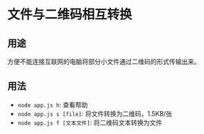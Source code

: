# 文件与二维码相互转换

## 用途

方便不能连接互联网的电脑将部分小文件通过二维码的形式传输出来。

## 用法

- `node app.js h`: 查看帮助
- `node app.js s [file]`: 将文件转换为二维码，1.5KB/张
- `node app.js f [文本文件]`: 将二维码文本转换为文件
